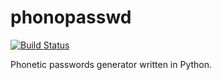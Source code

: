 phonopasswd
===========

[![Build Status](https://travis-ci.org/andr1an/phonopasswd.svg?branch=master)](https://travis-ci.org/andr1an/phonopasswd)

Phonetic passwords generator written in Python.
